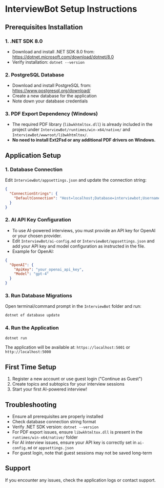 # InterviewBot Setup Instructions

## Prerequisites Installation

### 1. .NET SDK 8.0
- Download and install .NET SDK 8.0 from: https://dotnet.microsoft.com/download/dotnet/8.0
- Verify installation: `dotnet --version`

### 2. PostgreSQL Database
- Download and install PostgreSQL from: https://www.postgresql.org/download/
- Create a new database for the application
- Note down your database credentials

### 3. PDF Export Dependency (Windows)
- The required PDF library (`libwkhtmltox.dll`) is already included in the project under `InterviewBot/runtimes/win-x64/native/` and `InterviewBot/wwwroot/libwkhtmltox/`.
- **No need to install Ext2Fsd or any additional PDF drivers on Windows.**

## Application Setup

### 1. Database Connection
Edit `InterviewBot/appsettings.json` and update the connection string:
```json
{
  "ConnectionStrings": {
    "DefaultConnection": "Host=localhost;Database=interviewbot;Username=your_username;Password=your_password"
  }
}
```

### 2. AI API Key Configuration
- To use AI-powered interviews, you must provide an API key for OpenAI or your chosen provider.
- Edit `InterviewBot/ai-config.md` or `InterviewBot/appsettings.json` and add your API key and model configuration as instructed in the file.
- Example for OpenAI:
```json
{
  "OpenAI": {
    "ApiKey": "your_openai_api_key",
    "Model": "gpt-4"
  }
}
```

### 3. Run Database Migrations
Open terminal/command prompt in the `InterviewBot` folder and run:
```bash
dotnet ef database update
```

### 4. Run the Application
```bash
dotnet run
```

The application will be available at: `https://localhost:5001` or `http://localhost:5000`

## First Time Setup
1. Register a new account or use guest login ("Continue as Guest")
2. Create topics and subtopics for your interview sessions
3. Start your first AI-powered interview!

## Troubleshooting
- Ensure all prerequisites are properly installed
- Check database connection string format
- Verify .NET SDK version: `dotnet --version`
- For PDF export issues, ensure `libwkhtmltox.dll` is present in the `runtimes/win-x64/native/` folder
- For AI interview issues, ensure your API key is correctly set in `ai-config.md` or `appsettings.json`
- For guest login, note that guest sessions may not be saved long-term

## Support
If you encounter any issues, check the application logs or contact support. 